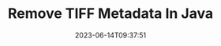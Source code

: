 ---
############################# Static ############################
layout: "auto-gen-metadata"
date: 2023-06-14T09:37:51
draft: false
otherformats: zip xltx xltm xlt xlsx xlsm xlsb xls wmf webp wav vsx vss vsdx vsd vdx vcr vcf ttf ttc torrent tif psd pptx pptm ppt ppsx ppsm pps potx potm pot png pdf otf otc odt ods msg mpt mpp mp3 mov jpg jpf jpeg jp2 heif heic gif flv epub eml emf dxf dwg dotx dotm dot docx docm doc djvu dicom dcm bmp avi asf mkv one otc djvu

############################# Head ############################
head_title: "Remove Metadata Properties of TIFF Files in Java"
head_description: "Cross platform Java metadata API to hide and remove metadata fields of TIFF files. Work with metadata standards XMP, EXIF, IPTC, ID3 etc. "

############################# Header ############################
title: "Remove TIFF Metadata In Java"
description: "Remove metadata properties from TIFF and many other popular documents, images and multimedia file formats using GroupDocs.Metadata for Java API."
bg_image: "https://cms.admin.containerize.com/templates/aspose/App_Themes/V3/images/bg/header1.png"
bg_overlay: false
button:
    enable: true
    icon: "fas fa-arrow-down"
    label: "Download Free Trial"
    link: "https://downloads.groupdocs.com/metadata/java"

############################# SubMenu ############################
submenu:
    enable: true

    left:
        img_alt: "GroupDocs.Metadata for Java"
        image: "https://cms.admin.containerize.com/templates/groupdocs/images/product-logos/90x90-noborder/groupdocs-metadata-java.png"
        product: "GroupDocs.Metadata"
        platform: "Java"

    middle:
        button:

            # button loop
            - link: "https://apireference.groupdocs.com/metadata/java"
              text: "{submenu.content_middle.button_text_1}"

            # button loop
            - link: "https://github.com/groupdocs-metadata"
              text: "{submenu.content_middle.button_text_2}"

            # button loop
            - link: "https://products.groupdocs.app/metadata/family"
              text: "{submenu.content_middle.button_text_3}"

            # button loop
            - link: "https://purchase.groupdocs.com/pricing/metadata/java"
              text: "{submenu.content_middle.button_text_4}"

    right:
        link_download: "https://downloads.groupdocs.com/metadata"
        link_learn: "https://docs.groupdocs.com/metadata/java"
        link_buy: "https://purchase.groupdocs.com"

############################# About ############################
about:
    enable: true
    title: "About GroupDocs.Metadata for Java API"
    content: |
        [GroupDocs.Metadata for Java](/ja/metadata/java/) is an advanced metadata fields manipulation solution to easily read, add, update, delete, find, compare, exchange and export metadata information from images and document formats without using any external software. Remove metadata details from Word documents, Excel spreadsheets, PowerPoint presentations, Outlook emails, OneNote, Visio, Project, PDF, AutoCAD, ZIp, Audio and Video file formats along with the support for working with many other metadata processing features.

############################# Steps ############################
steps:
    enable: true
    title_left: "Steps for Removing  Metadata to TIFF in Java"
    content_left: |
        [GroupDocs.Metadata for Java](/ja/metadata/java/) makes it easy for Java developers to delete metadata information from TIFF files from within their applications by implementing a few easy steps.
        
        * Load the TIFF file to be updated.
        * Pass a search predicate to the RemoveProperties method.
        * Check the number of properties that were actually removed.
        * Save the changes.

    title_right: "System Requirements"
    content_right: |
        GroupDocs.Metadata for Java APIs are supported on all major platforms and operating systems. Before executing the code below, please make sure that you have the following prerequisites installed on your system.

        * Operating Systems: Microsoft Windows, Linux, MacOS
        * Development Environments: NetBeans, IntelliJ IDEA, Eclipse
        * Java Runtime Environments: J2SE 6.0 and above
        * Get the latest version of  GroupDocs.Metadata for Java from [Maven](https://repository.groupdocs.com/webapp/#/artifacts/browse/tree/General/repo/com/groupdocs/groupdocs-metadata)
         
    code: |
        ```java    
        try (Metadata metadata = new Metadata("input.doc"))
        {
            // Remove all mentions of any people contributed in file creation
            // Remove a custom property with the specified name 
            int affected = metadata.removeProperties(new FallsIntoCategorySpecification(Tags.getPerson()).or(new WithNameSpecification("CustomProperty")));
            System.out.println(String.format("Affected properties: %s", affected));
            metadata.save("output.tiff");
        }
        ```

############################# Demos ############################
demos:
    enable: true
    title: "Live Demos to Remove Metadata"
    content: |
       Remove metadata information of TIFF file right now by visiting [GroupDocs.Metadata Live Demos](https://products.groupdocs.app/metadata/family) website.
       The live demo has the following benefits.
        
############################# About Formats ############################
about_formats:
    enable: true

############################# More Formats ############################
more_formats:
    enable: true
    title: "Removing Metadata Of Other File Formats"
    content: |
        Multi format documents and images metadata removing API for Java. Retrieve metadata of some of the popular file formats as stated below.

############################# Back to top ###############################
back_to_top:
    enable: true
---